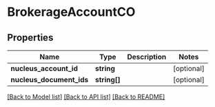 # BrokerageAccountCO

## Properties
Name | Type | Description | Notes
------------ | ------------- | ------------- | -------------
**nucleus_account_id** | **string** |  | [optional] 
**nucleus_document_ids** | **string[]** |  | [optional] 

[[Back to Model list]](../README.md#documentation-for-models) [[Back to API list]](../README.md#documentation-for-api-endpoints) [[Back to README]](../README.md)


